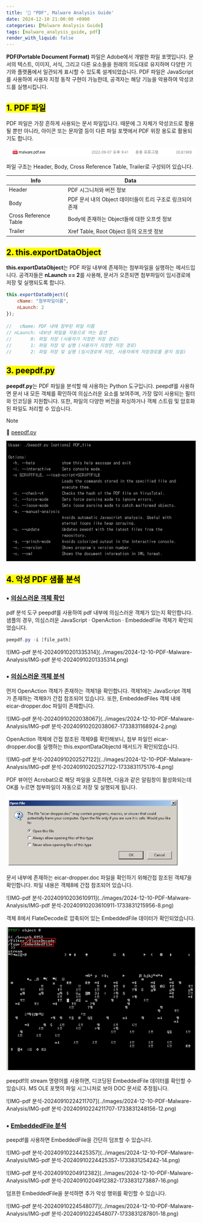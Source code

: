 ```yaml
---
title: '📑 "PDF", Malware Analysis Guide'
date: 2024-12-10 21:00:00 +0900
categories: [Malware Analysis Guide]
tags: [malware_analysis_guide, pdf]
render_with_liquid: false
---
```




**PDF(Portable Document Format)** 파일은 Adobe에서 개발한 파일 포맷입니다. 문서의 텍스트, 이미지, 서식, 그리고 다른 요소들을 원래의 의도대로 유지하며 다양한 기기와 플랫폼에서 일관되게 표시할 수 있도록 설계되었습니다. PDF 파일은 JavaScript를 사용하여 사용자 지정 동작 구현이 가능한데, 공격자는 해당 기능을 악용하여 악성코드를 실행시킵니다.



## <mark>1. PDF 파일</mark>

PDF 파일은 가장 흔하게 사용되는 문서 파일입니다. 때문에 그 자체가 악성코드로 활용될 뿐만 아니라, 아이콘 또는 문자열 등이 다른 파일 포맷에서 PDF 위장 용도로 활용되기도 합니다.

![image-20241210214840302](../images/2024-12-10-PDF-Malware-Analysis/image-20241210214840302.png)

파일 구조는 Header, Body, Cross Reference Table, Trailer로 구성되어 있습니다. 

| Info                  | Data                                                      |
| --------------------- | --------------------------------------------------------- |
| Header                | PDF 시그니처와 버전 정보                                  |
| Body                  | PDF 문서 내의 Object 데이터들이 트리 구조로 링크되어 존재 |
| Cross Reference Table | Body에 존재하는 Object들에 대한 오프셋 정보               |
| Trailer               | Xref Table, Root Object 등의 오프셋 정보                  |



## <mark>2. this.exportDataObject</mark>

**this.exportDataObject**는 PDF 파일 내부에 존재하는 첨부파일을 실행하는 메서드입니다. 공격자들은 **nLaunch == 2**를 사용해, 문서가 오픈되면 첨부파일이 임시경로에 저장 및 실행되도록 합니다.

```javascript
this.exportDataObject({
    cName: "첨부파일이름",
    nLaunch: 2 
});

//   cName: PDF 내에 첨부된 파일 이름
// nLaunch: 내보낸 파일을 자동으로 여는 옵션 
//       0: 파일 저장 (사용자가 지정한 저장 경로)
//       1: 파일 저장 및 실행 (사용자가 지정한 저장 경로)
//       2: 파일 저장 및 실행 (임시경로에 저장, 사용자에게 저장경로를 묻지 않음)
```



## <mark>3. peepdf.py</mark>

**peepdf.py**는 PDF 파일을 분석할 때 사용하는 Python 도구입니다. peepdf를 사용하면 문서 내 모든 객체를 확인하여 의심스러운 요소를 보여주며, 가장 많이 사용되는 필터와 인코딩을 지원합니다. 또한, 파일의 다양한 버전을 파싱하거나 객체 스트림 및 암호화된 파일도 처리할 수 있습니다.

> [!NOTE]
>
> 🔗 [peepdf.py](https://github.com/jesparza/peepdf)

![image-20241210205103325](../images/2024-12-10-PDF-Malware-Analysis/image-20241210205103325.png)

## <mark>4. 악성 PDF 샘플 분석</mark>

### ▪ <u>의심스러운 객체 확인</u>

pdf 분석 도구 peepdf를 사용하여 pdf 내부에 의심스러운 객체가 있는지 확인합니다. 샘플의 경우, 의심스러운 JavaScript · OpenAction · EmbeddedFile 객체가 확인되었습니다.

```powershell
peepdf.py -i [file_path]
```

![IMG-pdf 분석-20240910201335314](../images/2024-12-10-PDF-Malware-Analysis/IMG-pdf 분석-20240910201335314.png)

### ▪ <u>의심스러운 객체 분석</u>

먼저 OpenAction 객체가 존재하는 객체1을 확인합니다. 객체1에는 JavaScript 객체가 존재하는 객체9가 간접 참조되어 있습니다. 또한, EmbeddedFiles 객체 내에 eicar-dropper.doc 파일이 존재합니다.

![IMG-pdf 분석-20240910202038067](../images/2024-12-10-PDF-Malware-Analysis/IMG-pdf 분석-20240910202038067-1733831168924-2.png)

OpenAction 객체에 간접 참조된 객체9를 확인해보니, 첨부 파일인 eicar-dropper.doc를 실행하는 this.exportDataObjectd 매서드가 확인되었습니다.

![IMG-pdf 분석-20240910202527122](../images/2024-12-10-PDF-Malware-Analysis/IMG-pdf 분석-20240910202527122-1733831175176-4.png)

PDF 뷰어인 Acrobat으로 해당 파일을 오픈하면, 다음과 같은 알림창이 활성화되는데 OK를 누르면 첨부파일이 자동으로 저장 및 실행되게 됩니다.

<img src="../images/2024-12-10-PDF-Malware-Analysis/IMG-pdf 분석-20240910213404310-1733831191565-6.png" alt="IMG-pdf 분석-20240910213404310" style="zoom:80%;" />

문서 내부에 존재하는 eicar-dropper.doc 파일을 확인하기 위해간접 참조된 객체7을 확인합니다. 파일 내용은 객체8에  간접 참조되어 있습니다.

![IMG-pdf 분석-20240910203610911](../images/2024-12-10-PDF-Malware-Analysis/IMG-pdf 분석-20240910203610911-1733831215956-8.png)

객체 8에서 FlateDecode로 압축되어 있는 EmbeddedFile 데이터가 확인되었습니다.

<img src="../images/2024-12-10-PDF-Malware-Analysis/IMG-pdf 분석-20240910204026315-1733831223228-10.png" alt="IMG-pdf 분석-20240910204026315" style="zoom:80%;" />

peepdf의 stream 명령어를 사용하면, 디코딩된 EmbeddedFile 데이터를 확인할 수 있습니다. MS OLE 포맷의 파일 시그니처로 보아 DOC 문서로 추정됩니다.

![IMG-pdf 분석-20240910224211707](../images/2024-12-10-PDF-Malware-Analysis/IMG-pdf 분석-20240910224211707-1733831248156-12.png)

### ▪ <u>EmbeddedFile 분석</u>

peepdf를 사용하면 EmbeddedFile을 간단히 덤프할 수 있습니다.

![IMG-pdf 분석-20240910224425357](../images/2024-12-10-PDF-Malware-Analysis/IMG-pdf 분석-20240910224425357-1733831254242-14.png)

![IMG-pdf 분석-20240910204912382](../images/2024-12-10-PDF-Malware-Analysis/IMG-pdf 분석-20240910204912382-1733831273887-16.png)

덤프한 EmbeddedFile을 분석하면 추가 악성 행위를 확인할 수 있습니다.

![IMG-pdf 분석-20240910224548077](../images/2024-12-10-PDF-Malware-Analysis/IMG-pdf 분석-20240910224548077-1733831287801-18.png)